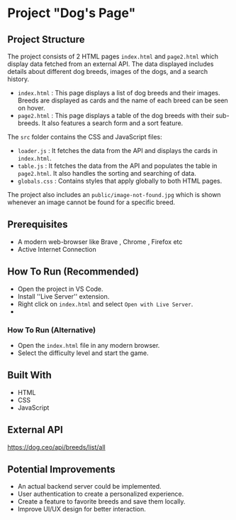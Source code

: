# Project "Dog's Page"

## Project Structure
The project consists of 2 HTML pages `index.html` and `page2.html` which display data fetched from an external API. The data displayed includes details about different dog breeds, images of the dogs, and a search history.

- `index.html` : This page displays a list of dog breeds and their images. Breeds are displayed as cards and the name of each breed can be seen on hover.
- `page2.html` : This page displays a table of the dog breeds with their sub-breeds. It also features a search form and a sort feature.

The `src` folder contains the CSS and JavaScript files:

- `loader.js` : It fetches the data from the API and displays the cards in `index.html`.
- `table.js` : It fetches the data from the API and populates the table in `page2.html`. It also handles the sorting and searching of data.
- `globals.css` : Contains styles that apply globally to both HTML pages.

The project also includes an `public/image-not-found.jpg` which is shown whenever an image cannot be found for a specific breed.

## Prerequisites
- A modern web-browser like Brave , Chrome , Firefox etc
- Active Internet Connection

## How To Run (Recommended)
- Open the project in VS Code.
- Install ''Live Server'' extension.
- Right click on `index.html` and select `Open with Live Server`.
- 
### How To Run (Alternative)
- Open the `index.html` file in any modern browser.
- Select the difficulty level and start the game.

## Built With
- HTML
- CSS
- JavaScript

## External API
https://dog.ceo/api/breeds/list/all

## Potential Improvements
- An actual backend server could be implemented.
- User authentication to create a personalized experience.
- Create a feature to favorite breeds and save them locally.
- Improve UI/UX design for better interaction.
